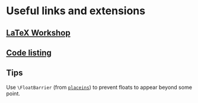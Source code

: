 # Useful links and extensions

## [LaTeX Workshop](latex-workshop.md)

## [Code listing](code-listing.md)

## Tips

Use `\FloatBarrier` (from [`placeins`](https://www.ctan.org/pkg/placeins)) to
prevent floats to appear beyond some point.
